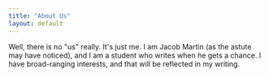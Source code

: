 ```yaml
---
title: "About Us"
layout: default
---
```

Well, there is no "us" really.  It's just me.  I am Jacob Martin (as the astute may have noticed), and I am a student who writes when he gets a chance.  I have broad-ranging interests, and that will be reflected in my writing.
